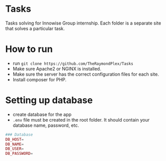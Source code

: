 # Tasks
Tasks solving for Innowise Group internship.
Each folder is a separate site that solves a particular task.

# How to run
- run `git clone https://github.com/TheRaymondPlex/Tasks`
- Make sure Apache2 or NGINX is installed.
- Make sure the server has the correct configuration files for each site.
- Install composer for PHP.

# Setting up database
- create database for the app
- `.env` file must be created in the root folder. It should contain your database name, password, etc.
```php
### Database
DB_HOST=
DB_NAME=
DB_USER=
DB_PASSWORD=
```
